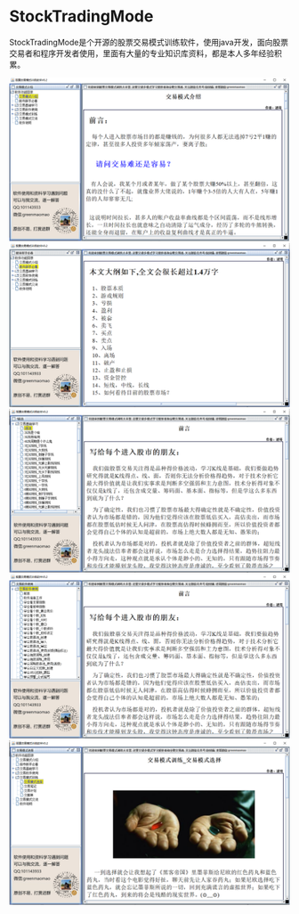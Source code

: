 # StockTradingMode

StockTradingMode是个开源的股票交易模式训练软件，使用java开发，面向股票交易者和程序开发者使用，里面有大量的专业知识库资料，都是本人多年经验积累。

![](https://github.com/semaomao/StockTradingMode/raw/master/html/img/screen1.png)
![](https://github.com/semaomao/StockTradingMode/raw/master/html/img/screen2.png)
![](https://github.com/semaomao/StockTradingMode/raw/master/html/img/screen3.png)
![](https://github.com/semaomao/StockTradingMode/raw/master/html/img/screen4.png)
![](https://github.com/semaomao/StockTradingMode/raw/master/html/img/screen5.png)

